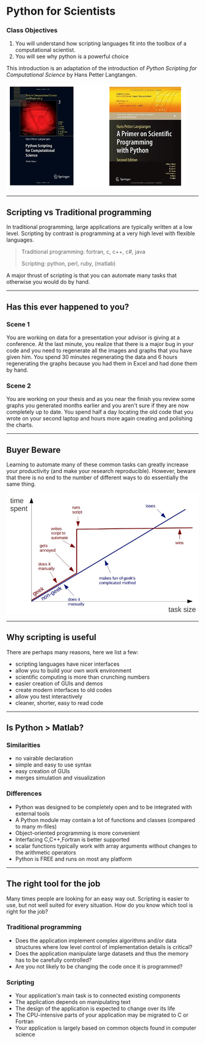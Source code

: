 Python for Scientists
=====================

### Class Objectives

1. You will understand how scripting languages fit into the toolbox of
a computational scientist.
2. You will see why python is a powerful choice

This introduction is an adaptation of the introduction of *Python
Scripting for Computational Science* by Hans Petter Langtangen.

![books](../graphics/books.png)

---

Scripting vs Traditional programming
------------------------------------

In traditional programming, large applications are typically
written at a low level. Scripting by contrast is programming at a
very high level with flexible languages. 

> Traditional programming: fortran, c, c++, c#, java
>
> Scripting: python, perl, ruby, (matlab)

A major thrust of scripting is that you can automate many tasks
that otherwise you would do by hand.

---

Has this ever happened to you?
------------------------------

### Scene 1
You are working on data for a presentation your advisor is giving
at a conference. At the last minute, you realize that there is a
major bug in your code and you need to regenerate all the images
and graphs that you have given him. You spend 30 minutes
regenerating the data and 6 hours regenerating the graphs because
you had them in Excel and had done them by hand.

### Scene 2
You are working on your thesis and as you near the finish you
review some graphs you generated months earlier and you aren't
sure if they are now completely up to date. You spend half a day
locating the old code that you wrote on your second laptop and
hours more again creating and polishing the charts.

---

Buyer Beware
------------

Learning to automate many of these common tasks can greatly
increase your productivity (and make your research
reproducible). However, beware that there is no end to the number
of different ways to do essentially the same thing. 

![be careful](../graphics/careful.png "Recall we want to script to SAVE time")

---

Why scripting is useful
-----------------------

There are perhaps many reasons, here we list a few:

* scripting languages have nicer interfaces
* allow you to build your own work environment
* scientific computing is more than crunching numbers
* easier creation of GUIs and demos
* create modern interfaces to old codes
* allow you test interactively
* cleaner, shorter, easy to read code

---

Is Python > Matlab?
-------------------

### Similarities

* no vairable declaration
* simple and easy to use syntax
* easy creation of GUIs
* merges simulation and visualization

### Differences

* Python was designed to be completely open and to be integrated with external tools
* A Python module may contain a lot of functions and classes (compared to many m-files)
* Object-oriented programming is more convenient
* Interfacing C,C++,Fortran is better supported
* scalar functions typically work with array arguments without changes to the arithmetic operators
* Python is FREE and runs on most any platform

---

The right tool for the job
--------------------------

Many times people are looking for an easy way out. Scripting is
easier to use, but not well suited for every situation. How do
you know which tool is right for the job?

### Traditional programming

* Does the application implement complex algorithms and/or data structures where low level control of implementation details is critical? 
* Does the application manipulate large datasets and thus the memory has to be carefully controlled?
* Are you not likely to be changing the code once it is programmed?

### Scripting

* Your application's main task is to connected existing components
* The application depends on manipulating text
* The design of the application is expected to change over its life
* The CPU-intensive parts of your application may be migrated to C or Fortran
* Your application is largely based on common objects found in computer science

